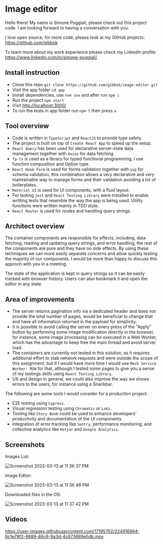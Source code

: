 # Image editor

Hello there! My name is Simone Poggiali, please check out this project code. I am looking forward to having a conversation with you.

I love open source, for more code, please look at my GitHub projects: <https://github.com/gibbok>

To learn more about my work experience please check my LinkedIn profile: <https://www.linkedin.com/in/simone-poggiali/>

## Install instruction

- Clone this repo `git clone https://github.com/gibbok/image-editor.git`
- Visit the app folder `cd app`
- Install dependencies, use `nvm use` and after run `npm i`
- Run the project `npm start`
- Visit <http://localhost:3000/>
- To run the tests in app folder run `npm t` then press `a`

## Tool overview

- Code is written in `TypeScript` and `ReactJS` to provide type safety.
- The project is built on top of `Create React App` to speed up the setup.
- `React Query` has been used for declarative server-state data management together with `Axios` for data fetching.
- `fp-ts` is used as a library for typed functional programming, I use function composition and Option type.
- `React Hook Form` is used for forms validation together with `yup` for schema validation, this combination allows a very declarative and very maintainable way to manage forms and their validation avoiding a lot of boilerplates.
- `Material UI` is used for UI components, with a fluid layout.
- For testing `jest` and `React Testing Library` were installed to enable writting tests that resemble the way the app is being used. Utility functions were written mainly in TDD style.
- `React Router` is used for routes and handling query strings.

## Architect overview

The container components are responsible for effects, including, data fetching, reading and updating query strings, and error handling, the rest of the components are pure and they have no side effects. By using these techniques we can more easily separate concerns and allow quickly testing the majority of our components. I would be more than happy to discuss this approch with you in a meeting.

The state of the application is kept in query strings so it can be easily tracked with browser history. Users can also bookmark it and open the editor in any state.

## Area of improvements

- The server returns pagination info via a dedicated header and does not provide the total number of pages, would be beneficial to change that and have all information returned in the payload for simplicity.
- It is possible to avoid calling the server on every press of the "Apply" button by performing some image modification directly in the browser, for instance, some image processing can be executed in a Web Worker, which has the advantage to keep free the main thread and avoid server load.
- The containers are currently not tested in this solution, as it requires additional effort to stab network requests and were outside the scope of this assignment, but if I would have more time I would use `Mock Service Worker: MSW` for that, although I tested some pages to give you a sense of my testings skills using `React Testing Library`.
- UX and design in general, we could also improve the way we shows errors to the users, for instance using a Snackbar.

The following are some tools I would consider for a production project:

- E2E testing using `Cypress`.
- Visual regression testing using `Chromatic` or `Loki`.
- Tooling like `Story Book` could be used to enhance developers' productivity and documentation of the UI components.
- Integration of error tracking like `Sentry`, performance monitoring, and collective analytics like `Hotjar` and `Google Analytics`.

## Screenshots

Images List:

![Screenshot 2023-03-13 at 11 36 37 PM](https://user-images.githubusercontent.com/17195702/224848085-4510d4ef-b467-4d6d-bc9a-dd052016fe2d.png)

Image Editor:

![Screenshot 2023-03-13 at 11 36 46 PM](https://user-images.githubusercontent.com/17195702/224848106-a4fa3172-0857-4eed-97e7-cff617aff9c5.png)

Downloaded files in the OS:

![Screenshot 2023-03-13 at 11 37 42 PM](https://user-images.githubusercontent.com/17195702/224848113-65c09758-3288-4bf3-9c62-79b605f6a929.png)

## Videos

https://user-images.githubusercontent.com/17195702/224916864-6c1e79f2-9889-46c6-9a3d-4c673689e5db.mov
